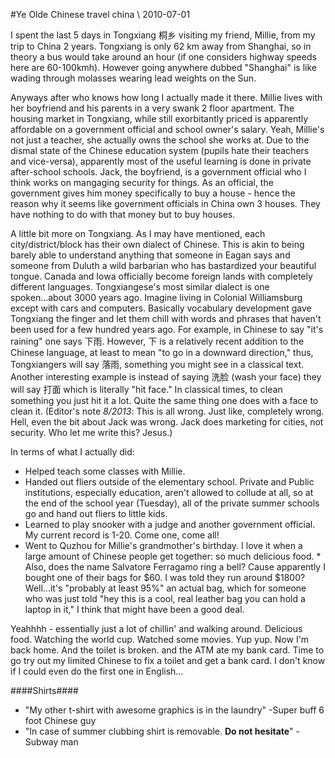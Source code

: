 <!-- layout: post
categories:
- travel
- china
title: Ye Olde Chinese
-->
#Ye Olde Chinese
<tag>travel</tag> <tag>china</tag> \\ 2010-07-01

I spent the last 5 days in Tongxiang 桐乡 visiting my friend, Millie, from my trip to China 2 years. Tongxiang is only 62 km away from Shanghai, so in theory a bus would take around an hour (if one considers highway speeds here are 60-100kmh). However going anywhere dubbed "Shanghai" is like wading through molasses wearing lead weights on the Sun.

Anyways after who knows how long I actually made it there. Millie lives with her boyfriend and his parents in a very swank 2 floor apartment. The housing market in Tongxiang, while still exorbitantly priced is apparently affordable on a government official and school owner's salary. Yeah, Millie's not just a teacher, she actually owns the school she works at. Due to the dismal state of the Chinese education system (pupils hate their teachers and vice-versa), apparently most of the useful learning is done in private after-school schools. Jack, the boyfriend, is a government official who I think works on mangaging security for things. As an official, the government gives him money specifically to buy a house - hence the reason why it seems like government officials in China own 3 houses. They have nothing to do with that money but to buy houses.
<!-- more -->

A little bit more on Tongxiang. As I may have mentioned, each city/district/block has their own dialect of Chinese. This is akin to being barely able to understand anything that someone in Eagan says and someone from Duluth a wild barbarian who has bastardized your beautiful tongue. Canada and Iowa officially become foreign lands with completely different languages. Tongxiangese's most similar dialect is one spoken...about 3000 years ago. Imagine living in Colonial Williamsburg except with cars and computers. Basically vocabulary development gave Tongxiang the finger and let them chill with words and phrases that haven't been used for a few hundred years ago. For example, in Chinese to say "it's raining" one says 下雨. However, 下 is a relatively recent addition to the Chinese language, at least to mean "to go in a downward direction," thus, Tongxiangers will say 落雨, something you might see in a classical text. Another interesting example is instead of saying 洗脸 (wash your face) they will say 打面 which is literally "hit face." In classical times, to clean something you just hit it a lot. Quite the same thing one does with a face to clean it. (Editor's note *8/2013*: This is all wrong.  Just like, completely wrong.  Hell, even the bit about Jack was wrong. Jack does marketing for cities, not security. Who let me write this? Jesus.)

In terms of what I actually did:

* Helped teach some classes with Millie. 
* Handed out fliers outside of the elementary school. Private and Public institutions, especially education, aren't allowed to collude at all, so at the end of the school year (Tuesday), all of the private summer schools go and hand out fliers to little kids. 
* Learned to play snooker with a judge and another government official. My current record is 1-20. Come one, come all! 
* Went to Quzhou for Millie's grandmother's birthday. I love it when a large amount of Chinese people get together: so much delicious food. * Also, does the name Salvatore Ferragamo ring a bell? Cause apparently I bought one of their bags for $60. I was told they run around $1800? Well...it's "probably at least 95%" an actual bag, which for someone who was just told "hey this is a cool, real leather bag you can hold a laptop in it," I think that might have been a good deal.

Yeahhhh - essentially just a lot of chillin' and walking around. Delicious food. Watching the world cup. Watched some movies. Yup yup. Now I'm back home. And the toilet is broken. and the ATM ate my bank card. Time to go try out my limited Chinese to fix a toilet and get a bank card. I don't know if I could even do the first one in English...

####Shirts####
*  "My other t-shirt with awesome graphics is in the laundry" -Super buff 6 foot Chinese guy
* "In case of summer clubbing shirt is removable. **Do not hesitate**" -Subway man

